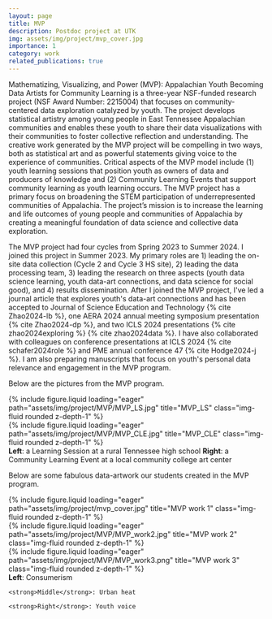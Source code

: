 ```yaml
---
layout: page
title: MVP
description: Postdoc project at UTK
img: assets/img/project/mvp_cover.jpg
importance: 1
category: work
related_publications: true
---
```


Mathematizing, Visualizing, and Power (MVP): Appalachian Youth Becoming Data Artists for Community Learning is a three-year NSF-funded research project (NSF Award Number: 2215004) that focuses on community-centered data exploration catalyzed by youth. The project develops statistical artistry among young people in East Tennessee Appalachian communities and enables these youth to share their data visualizations with their communities to foster collective reflection and understanding. The creative work generated by the MVP project will be compelling in two ways, both as statistical art and as powerful statements giving voice to the experience of communities. Critical aspects of the MVP model include (1) youth learning sessions that position youth as owners of data and producers of knowledge and (2) Community Learning Events that support community learning as youth learning occurs. The MVP project has a primary focus on broadening the STEM participation of underrepresented communities of Appalachia. The project’s mission is to increase the learning and life outcomes of young people and communities of Appalachia by creating a meaningful foundation of data science and collective data exploration.

The MVP project had four cycles from Spring 2023 to Summer 2024. I joined this project in Summer 2023. My primary roles are 1) leading the on-site data collection (Cycle 2 and Cycle 3 HS site), 2) leading the data processing team, 3) leading the research on three aspects (youth data science learning, youth data-art connections, and data science for social good), and 4) results dissemination. After I joined the MVP project, I've led a journal article that explores youth's data-art connections and has been accepted to Journal of Science Education and Technology {% cite Zhao2024-lb %}, one AERA 2024 annual meeting symposium presentation {% cite Zhao2024-dp %}, and two ICLS 2024 presentations {% cite zhao2024exploring %} {% cite zhao2024data %}. I have also collaborated with colleagues on conference presentations at ICLS 2024 {% cite schafer2024role %} and PME annual conference 47 {% cite Hodge2024-j %}. I am also preparing manuscripts that focus on youth's personal data relevance and engagement in the MVP program.

Below are the pictures from the MVP program.

<div class="row">
    <div class="col-sm mt-5 mt-md-0">
        {% include figure.liquid loading="eager" path="assets/img/project/MVP/MVP_LS.jpg" title="MVP_LS" class="img-fluid rounded z-depth-1" %}
    </div>
    <div class="col-sm mt-5 mt-md-0">
        {% include figure.liquid loading="eager" path="assets/img/project/MVP/MVP_CLE.jpg" title="MVP_CLE" class="img-fluid rounded z-depth-1" %}
    </div>
</div>
<div class="caption">
    <strong>Left</strong>: a Learning Session at a rural Tennessee high school
    <strong>Right</strong>: a Community Learning Event at a local community college art center
</div>

Below are some fabulous data-artwork our students created in the MVP program.

<div class="row">
    <div class="col-sm mt-3 mt-md-0">
        {% include figure.liquid loading="eager" path="assets/img/project/mvp_cover.jpg" title="MVP work 1" class="img-fluid rounded z-depth-1" %}
    </div>
    <div class="col-sm mt-3 mt-md-0">
        {% include figure.liquid loading="eager" path="assets/img/project/MVP/MVP_work2.jpg" title="MVP work 2" class="img-fluid rounded z-depth-1" %}
    </div>
    <div class="col-sm mt-3 mt-md-0">
        {% include figure.liquid loading="eager" path="assets/img/project/MVP/MVP_work3.png" title="MVP work 3" class="img-fluid rounded z-depth-1" %}
    </div>
</div>
<div class="caption">
    <strong>Left</strong>: Consumerism

    <strong>Middle</strong>: Urban heat

    <strong>Right</strong>: Youth voice
</div>
